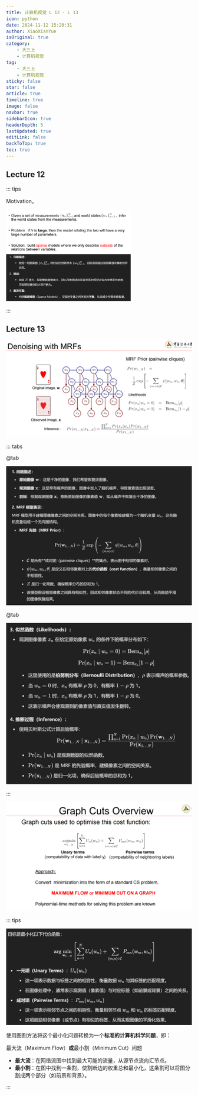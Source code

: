 ```yaml
---
title: 计算机视觉 L 12 - L 13
icon: python
date: 2024-11-12 15:20:31
author: XiaoXianYue
isOriginal: true
category: 
    - 大三上
    - 计算机视觉
tag:
    - 大三上
    - 计算机视觉
sticky: false
star: false
article: true
timeline: true
image: false
navbar: true
sidebarIcon: true
headerDepth: 5
lastUpdated: true
editLink: false
backToTop: true
toc: true
---
```


## Lecture 12

::: tips

Motivation。

<img src="./ppt_1213.assets/image-20241112152828935.png" alt="image-20241112152828935" style="zoom: 33%;" />

<img src="./ppt_1213.assets/image-20241112152846745.png" alt="image-20241112152846745" style="zoom:33%;" />

:::



## Lecture 13

<img src="./ppt_1213.assets/image-20241112200436514.png" alt="image-20241112200436514" style="zoom:80%;" />

::: tabs

@tab

<img src="./ppt_1213.assets/image-20241112200713298.png" alt="image-20241112200713298" style="zoom: 50%;" />

@tab

<img src="./ppt_1213.assets/image-20241112200752402.png" alt="image-20241112200752402" style="zoom:50%;" />

:::

![image-20241112202535135](./ppt_1213.assets/image-20241112202535135.png)

::: tips

<img src="./ppt_1213.assets/image-20241112202736728.png" alt="image-20241112202736728" style="zoom:50%;" />

使用图割方法将这个最小化问题转换为一个**标准的计算机科学问题**，即：

最大流（Maximum Flow）**或**最小割（Minimum Cut）问题

- **最大流**：在网络流图中找到最大可能的流量，从源节点流向汇节点。
- **最小割**：在图中找到一条割，使割断边的权重总和最小化，这条割可以将图分割成两个部分（如前景和背景）。

:::